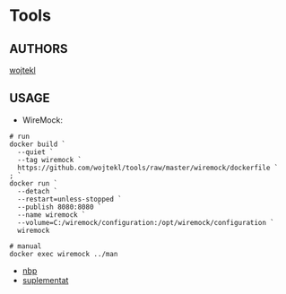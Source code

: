 # Tools

## AUTHORS
[wojtekl](https://play.google.com/store/apps/developer?id=Wojciech+Le%C5%9Bniak)

## USAGE
- WireMock:
```
# run
docker build `
  --quiet `
  --tag wiremock `
  https://github.com/wojtekl/tools/raw/master/wiremock/dockerfile `
; `
docker run `
  --detach `
  --restart=unless-stopped `
  --publish 8080:8080 `
  --name wiremock `
  --volume=C:/wiremock/configuration:/opt/wiremock/configuration `
  wiremock

# manual
docker exec wiremock ../man
```
- [nbp](https://htmlpreview.github.io/?https://github.com/wojtekl/tools/blob/master/nbp.html)
- [suplementat](https://htmlpreview.github.io/?https://github.com/wojtekl/tools/blob/master/suplementat.html)

